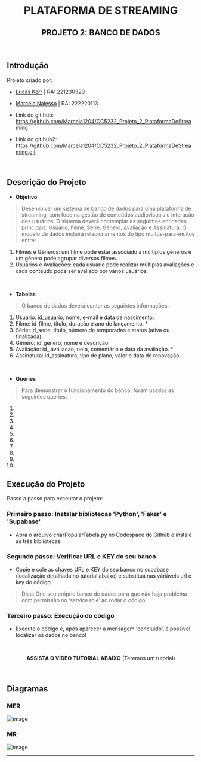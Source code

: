 <div align="center">
  
# PLATAFORMA DE STREAMING
## PROJETO 2: BANCO DE DADOS

</div>
<br>

## Introdução
Projeto criado por:
* [Lucas Kerr](https://github.com/Adelgrin) | RA: 221230329
* [Marcela Nalesso](https://github.com/Marcela1204) | RA: 222220113

* Link do git hub: https://github.com/Marcela1204/CC5232_Projeto_2_PlataformaDeStreaming
* Link do git hub2: https://github.com/Marcela1204/CC5232_Projeto_2_PlataformaDeStreaming.git
<br>

## Descrição do Projeto
- **Objetivo**   
> Desenvolver um sistema de banco de dados para uma plataforma de streaming, com foco na gestão de conteúdos audiovisuais e interação dos usuários. O sistema deverá contemplar as seguintes entidades principais: Usuário, Filme, Série, Gênero, Avaliação e Assinatura.
O modelo de dados incluirá relacionamentos do tipo muitos-para-muitos entre:
1. Filmes e Gêneros: um filme pode estar associado a múltiplos gêneros e um gênero pode agrupar diversos filmes.
2. Usuários e Avaliações: cada usuário pode realizar múltiplas avaliações e cada conteúdo pode ser avaliado por vários usuários.
<br>

- **Tabelas**   
> O banco de dados deverá conter as seguintes informações:   
1. Usuário: id_usuario, nome, e-mail e data de nascimento.   
2. Filme: id_filme, título, duração e ano de lançamento.   *
3. Série: id_serie, título, número de temporadas e status (ativa ou finalizada).   
4. Gênero: id_genero, nome e descrição.   
5. Avaliação: id_ avaliacao, nota, comentário e data da avaliação.   *
6. Assinatura: id_assinatura, tipo de plano, valor e data de renovação.
<br>

- **Queries** 
> Para demonstrar o funcionamento do banco, foram usadas as seguintes queries:   
1.  
2.  
3.    
4.   
5. 
6. 
7. 
8. 
9. 
10. 


## Execução do Projeto
Passo a passo para exceutar o projeto: 

### Primeiro passo: Instalar bibliotecas 'Python', 'Faker' e 'Supabase'
- Abra o arquivo criarPopularTabela.py no Codespace do Github e instale as três bibliotecas.

### Segundo passo: Verificar URL e KEY do seu banco
- Copie e cole as chaves URL e KEY do seu banco no supabase (localização detalhada no tutorial abaixo) e substitua nas váriàveis url e key do código.
> Dica: Crie seu próprio banco de dados para que não haja problema com permissão no ‘service role’ ao rodar o código!

### Terceiro passo: Execução do código
- Execute o código e, após aparecer a mensagem 'concluído', é possível localizar os dados no banco!
<br>
<div align="center">
  
**ASSISTA O VÍDEO TUTORIAL ABAIXO**
(Teremos um tutorial)


</div>
<br>

## Diagramas

### MER
![image](https://github.com/user-attachments/assets/f1f1a83d-8876-4714-94d1-1dc7f682ca83)

### MR
![image](https://github.com/user-attachments/assets/bafacdac-17aa-48fb-963e-83c267e08c8e)





***

